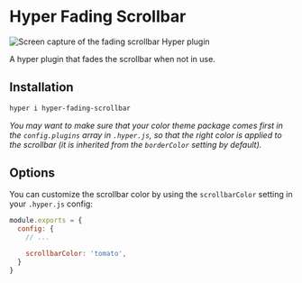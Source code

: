 # Hyper Fading Scrollbar

![Screen capture of the fading scrollbar Hyper plugin](https://file-envrancwms.now.sh)

A hyper plugin that fades the scrollbar when not in use.

## Installation

```sh
hyper i hyper-fading-scrollbar
```

_You may want to make sure that your color theme package comes first in the `config.plugins` array in `.hyper.js`, so that the right color is applied to the scrollbar (it is inherited from the `borderColor` setting by default)._

## Options

You can customize the scrollbar color by using the `scrollbarColor` setting in your `.hyper.js` config:

```js
module.exports = {
  config: {
    // ...

    scrollbarColor: 'tomato',
  }
}
```
